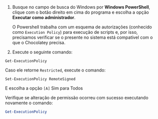1. Busque no campo de busca do Windows por **Windows PowerShell**, clique com o botão direito em cima do programa e escolha a opção **Executar como administrador**.
    
    O Powershell trabalha com um esquema de autorizações (conhecido como `Execution Policy`) para execução de scripts e, por isso, precisamos verificar se o presente no sistema está compatível com o que o Chocolatey precisa. 
    
2. Execute o seguinte comando:

```
Get-ExecutionPolicy
```
Caso ele retorne `Restricted`, execute o comando:

```
Set-ExecutionPolicy RemoteSigned
```

E escolha a opção `[A]` Sim para Todos

Verifique se alteração de permissão ocorreu com sucesso executando novamente o comando:

```powershell
Get-ExecutionPolicy
```